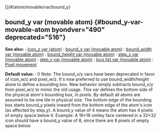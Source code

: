[]{#/atom/movable/var/bound_y}
  ## bound_y var (movable atom) {#bound_y-var-movable-atom byondver="490" deprecated="516"}
  **See also:**
  :   [icon_z var (atom)](ref/atom/var/icon_z)
  :   [bound_x var (movable atom)](ref/atom/movable/var/bound_x)
  :   [bound_width var (movable atom)](ref/atom/movable/var/bound_width)
  :   [bound_height var (movable atom)](ref/atom/movable/var/bound_height)
  :   [step_x var (movable atom)](ref/atom/movable/var/step_x)
  :   [step_y var (movable atom)](ref/atom/movable/var/step_y)
  :   [locs list var (movable atom)](ref/atom/movable/var/locs)
  :   [Pixel movement](ref/%7Bnotes%7D/pixel-movement)
  <!-- -->
  **Default value:**
  :   0
  Note: The bound_x/y vars have been deprecated in favor of icon_w/z and
  pixel_w/z. It\'s now preferred to use bound_width/height alone to define
  a bounding box. New behavior simply subtracts bound_x/y from pixel_w/z
  to mimic the old usage.
  This var defines the bottom side of the physical atom\'s bounding box,
  in pixels. By default all atoms are assumed to be one tile in physical
  size.
  The bottom edge of the bounding box starts bound_y pixels inward from
  the bottom edge of the atom\'s icon (as affected by step_y). A bound_y
  value of 4 means the atom has 4 pixels of empty space below it.
  Example: A 16×16 smiley face centered in a 32×32 icon should have a
  bound_y value of 8, since there are 8 pixels of empty space below.